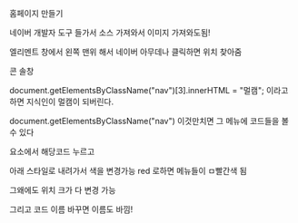 홈페이지 만들기 

네이버 개발자 도구 들가서 소스 가져와서 이미지 가져와도됨!

엘리멘트 창에서  왼쪽 맨위 해서 네이버 아무데나 클릭하면 위치 찾아줌 



콘 솔창

document.getElementsByClassName("nav")[3].innerHTML = "멀캠"; 이라고 하면 지식인이 멀캠이 되버린다. 

document.getElementsByClassName("nav") 이것만치면 그 메뉴에 코드들을 볼수 있다 



요소에서 해당코드 누르고 

아래 스타일로 내려가서 색을 변경가능 red 로하면 메뉴들이 ㅁ빨간색 됨 

그왜에도 위치 크가 다 변경 가능 

그리고 코드 이름 바꾸면 이름도 바낌!